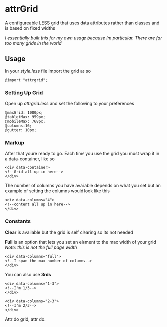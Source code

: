 # attrGrid
A configureable LESS grid that uses data attributes rather than classes and is based on fixed widths

*I essentially built this for my own usage because Im particular. There are far too many grids in the world*

## Usage
In your *style.less* file import the grid as so
```
@import "attrgrid";
```

### Setting Up Grid
Open up *attrgrid.less* and set the following to your preferences
```
@maxGrid: 1080px;
@tabletMax: 959px;
@mobileMax: 768px;
@columns:16;
@gutter: 10px;
```

### Markup
After that youre ready to go. Each time you use the grid you must wrap it in a data-container, like so
```
<div data-container>
<!--Grid all up in here-->
</div>
```

The number of columns you have available depends on what you set but an example of setting the columns would look like this
```
<div data-columns="4">
<!--content all up in here-->
</div>
```

### Constants
**Clear** is available but the grid is self clearing so its not needed

**Full** is an option that lets you set an element to the max width of your grid *Note: this is not the full page width*
```
<div data-columns="full">
<!--I span the max number of columns-->
</div>
```

You can also use **3rds**
```
<div data-columns="1-3">
<!--I'm 1/3-->
</div>

<div data-columns="2-3">
<!--I'm 2/3-->
</div>
```

Attr do grid, attr do.

